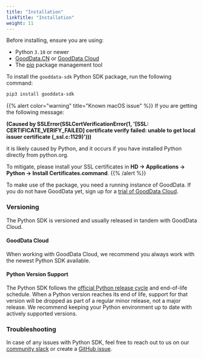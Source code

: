 ```yaml
---
title: "Installation"
linkTitle: "Installation"
weight: 11
---
```


Before installing, ensure you are using:

* Python `3.10` or newer
* [GoodData.CN](https://www.gooddata.com/docs/cloud-native/latest/install/) or [GoodData Cloud](https://www.gooddata.com/docs/cloud/getting-started/)
* The [pip](https://pypi.org/project/pip/) package management tool



To install the `gooddata-sdk` Python SDK package, run the following command:

```bash
pip3 install gooddata-sdk
```

{{% alert color="warning" title="Known macOS issue" %}}
If you are getting the following message:

__(Caused by SSLError(SSLCertVerificationError(1, '[SSL: CERTIFICATE\_VERIFY\_FAILED] certificate verify failed: unable to get local issuer certificate (\_ssl.c:1129)')))__

it is likely caused by Python, and it occurs if you have installed Python directly from python.org.

To mitigate, please install your SSL certificates in __HD -> Applications -> Python -> Install Certificates.command__.
{{% /alert %}}

To make use of the package, you need a running instance of GoodData. If you do not have GoodData yet, sign up for a [trial of GoodData Cloud](https://www.gooddata.com/trial/).

### Versioning

The Python SDK is versioned and usually released in tandem with GoodData Cloud.

#### GoodData Cloud

When working with GoodData Cloud, we recommend you always work with the newest Python SDK available.

#### Python Version Support

The Python SDK follows the [official Python release cycle](https://devguide.python.org/versions/) and end-of-life schedule. When a Python version reaches its end of life, support for that version will be dropped as part of a regular minor release, not a major release. We recommend keeping your Python environment up to date with actively supported versions.

### Troubleshooting

In case of any issues with Python SDK, feel free to reach out to us on our [community slack](https://www.gooddata.com/slack/) or create a [GitHub issue](https://github.com/gooddata/gooddata-python-sdk/issues).
